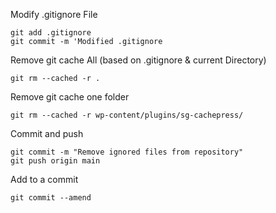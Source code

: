 Modify .gitignore File

```
git add .gitignore
git commit -m 'Modified .gitignore
```

Remove git cache All (based on .gitignore & current Directory)

```
git rm --cached -r .
```

Remove git cache one folder

```
git rm --cached -r wp-content/plugins/sg-cachepress/
```

Commit and push

```
git commit -m "Remove ignored files from repository"
git push origin main
```

Add to a commit

```
git commit --amend 
```